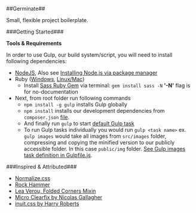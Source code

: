 ##Germinate##

Small, flexible project boilerplate.

###Getting Started###

**Tools & Requirements**

In order to use Gulp, our build system/script, you will need to install following dependencies:

+ [NodeJS](http://nodejs.org), Also see [Installing Node.js via package manager](https://github.com/joyent/node/wiki/installing-node.js-via-package-manager)
+ Ruby ([Windows](http://rubyinstaller.org), [Linux/Mac](http://rvm.io))
  + Install [Sass Ruby Gem](https://rubygems.org/gems/sass) via terminal: `gem install sass -N` __'-N'__ flag is for no-documentation
+ Next, from root folder run following commands
  + `npm install -g gulp` installs Gulp globally
  + `npm install` installs our development dependencies from `composer.json` [file](https://github.com/alenabdula/germinate/blob/master/package.json#L10).
  + And finally run `gulp` to start [default Gulp task](https://github.com/alenabdula/germinate/blob/master/Gulpfile.js#L118)
  + To run Gulp tasks individually you would run `gulp <task name>` ex. `gulp images` would take all images from `src/images` folder, compressing and copying the minified version to our publicly accessible folder. In this case `public/img` folder. [See Gulp images task definition in Gulpfile.js](https://github.com/alenabdula/germinate/blob/master/Gulpfile.js#L90).

###Inspired & Attributed###

- [Normalize.css](http://necolas.github.io/normalize.css)
- [Rock Hammer](https://github.com/malarkey/Rock-Hammer)
- [Lea Verou, Folded Corners Mixin](http://codepen.io/leaverou/pen/raGaN)
- [Micro Clearfix by Nicolas Gallagher](http://nicolasgallagher.com/micro-clearfix-hack)
- [inuit.css by Harry Roberts](https://github.com/csswizardry/inuit.css)
